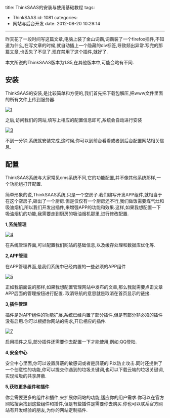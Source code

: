 title: ThinkSAAS的安装与使用基础教程
tags:
  - ThinkSAAS
id: 1081
categories:
  - 网站与后台开发
date: 2012-08-20 10:29:14
---

昨天花了一段时间写这篇文章,电脑上装了金山词霸,词霸装了一个firefox插件,不知道为什么,在写文章的时候,就自动插上一个隐藏的div标签,导致频出异常.写完的那篇文章,也丢失了不见了.现在禁用了这个插件,就好了.

本文所说的ThinkSAAS版本为1.85,在其他版本中,可能会略有不同.

## 安装

ThinkSAAS的安装,是比较简单和方便的,我们首先把下载包解压,把www文件里面的所有文件上传到服务器.

[![](http://qxzm-img.b0.upaiyun.com/blog/2012/08/1.jpg "1")](http://qxzm-img.b0.upaiyun.com/blog/2012/08/1.jpg)

之后,访问我们的网站,填写上相应的配置信息即可,系统会自动进行安装

[![](http://qxzm-img.b0.upaiyun.com/blog/2012/08/3.jpg "3")](http://qxzm-img.b0.upaiyun.com/blog/2012/08/3.jpg)

不到一分钟,系统就安装完成,这时候,你可以到前台看看或者到后台配置网站相关信息.

## 配置

ThinkSAAS系统与大家常见cms系统不同,它的功能配置,并不像其他系统那样,一个功能组打开配置.

简单形象的说,ThinkSAAS系统,只是一个空房子.我们编写开发APP组件,就相当于在这个空房子,砸出了一个厨房.但是仅仅有一个厨房还不行,我们做饭需要煤气灶和吸油烟机,所以我们开发出插件,来增强APP的功能和效果.这样,如果我想配置一下吸油烟机的功能,我需要走到厨房的吸油烟机那里,进行修改配置.

**1,系统管理**

[![](http://qxzm-img.b0.upaiyun.com/blog/2012/08/4.jpg "4")](http://qxzm-img.b0.upaiyun.com/blog/2012/08/4.jpg)

在系统管理界面,可以配置我们网站的基础信息,以及缓存处理和数据库优化等.

**2,APP管理**

在APP管理界面,是我们系统中已经内置的一些必须的APP组件

[![](http://qxzm-img.b0.upaiyun.com/blog/2012/08/5.jpg "5")](http://qxzm-img.b0.upaiyun.com/blog/2012/08/5.jpg)

正如我前面说的那样,如果我想配置管理网站中发布的文章,那么我就需要点击文章APP后面的管理按钮进行配置. 取消导航的意思就是取消在首页显示的链接.

**3,插件管理**

插件是对APP组件的功能扩展,系统已经内置了部分插件,但是有部分非必须的插件没有启用.你可以根据你网站的需求,开启相应的插件.

[![](http://qxzm-img.b0.upaiyun.com/blog/2012/08/7.jpg "7")](http://qxzm-img.b0.upaiyun.com/blog/2012/08/7.jpg)

启用插件之后,部分插件还需要你去配置一下才能使用,例如:QQ登陆.

**4,安全中心**

安全中心里面,你可以设置屏蔽的敏感词或者是屏蔽的IP以防止攻击.同时还提供了一个创意性的功能,你可以提交你遇到的垃圾关键词,也可以下载云端的垃圾关键词,实现垃圾的共享屏蔽.

**5,获取更多组件和插件**

你会需要更多的组件和插件,来扩展你网站的功能,适应你的用户需求.你可以在官方网站搜索找到这些组件和插件,但是有些插件是需要你去购买.你也可以联系官方网站有开发经验的朋友,为你的网站定制插件.